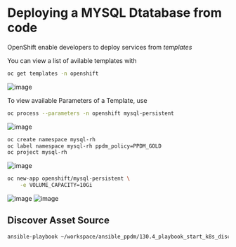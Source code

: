 # Deploying a MYSQL Dtatabase from code
OpenShift enable developers to deploy services from *templates*

You can view a list of avilable templates with

```bash
oc get templates -n openshift
```
![image](https://github.com/bob-builds-labs/bob-builds-labs.github.io/assets/8255007/f6d5387b-8503-4caf-afda-632604cb622c)

To view available Parameters of a Template, use

```bash
oc process --parameters -n openshift mysql-persistent
```
![image](https://github.com/bob-builds-labs/bob-builds-labs.github.io/assets/8255007/568f8856-34e7-48b2-aeca-2944d9c1097c)

```bash
oc create namespace mysql-rh
oc label namespace mysql-rh ppdm_policy=PPDM_GOLD
oc project mysql-rh
```
![image](https://github.com/bob-builds-labs/bob-builds-labs.github.io/assets/8255007/377cb44f-e382-4767-8b00-70c8611fdba7)


```bash
oc new-app openshift/mysql-persistent \
    -e VOLUME_CAPACITY=10Gi
```

![image](https://github.com/bob-builds-labs/bob-builds-labs.github.io/assets/8255007/f879d53e-79c2-4efa-9edd-946655a57f1f)
![image](https://github.com/bob-builds-labs/bob-builds-labs.github.io/assets/8255007/3d7be39f-ce02-4300-89f1-48373184305d)

## Discover Asset Source
```bash
ansible-playbook ~/workspace/ansible_ppdm/130.4_playbook_start_k8s_discoveries.yaml
```


